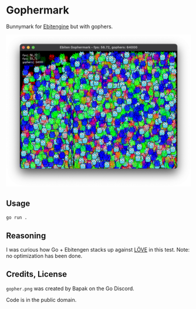 # Gophermark

Bunnymark for [Ebitengine](https://ebitengine.org) but with gophers.

![](preview.png)

## Usage
```
go run .
```

## Reasoning

I was curious how Go + Ebitengen stacks up against [LÖVE](https://love2d.org/) in this test. Note: no optimization has been done.

## Credits, License

`gopher.png` was created by Bapak on the Go Discord.

Code is in the public domain.

